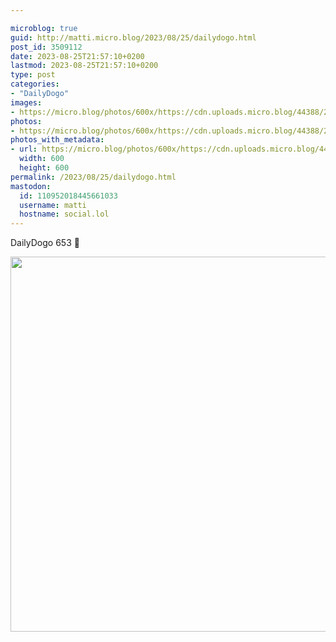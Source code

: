 ```yaml
---

microblog: true
guid: http://matti.micro.blog/2023/08/25/dailydogo.html
post_id: 3509112
date: 2023-08-25T21:57:10+0200
lastmod: 2023-08-25T21:57:10+0200
type: post
categories:
- "DailyDogo"
images:
- https://micro.blog/photos/600x/https://cdn.uploads.micro.blog/44388/2023/d0b15fa782954a2fab47d7fb1eafe04b.jpg
photos:
- https://micro.blog/photos/600x/https://cdn.uploads.micro.blog/44388/2023/d0b15fa782954a2fab47d7fb1eafe04b.jpg
photos_with_metadata:
- url: https://micro.blog/photos/600x/https://cdn.uploads.micro.blog/44388/2023/d0b15fa782954a2fab47d7fb1eafe04b.jpg
  width: 600
  height: 600
permalink: /2023/08/25/dailydogo.html
mastodon:
  id: 110952018445661033
  username: matti
  hostname: social.lol
---
```

DailyDogo 653 🐶

<img src="https://micro.blog/photos/600x/https://blog.martin-haehnel.de/uploads/2023/d0b15fa782954a2fab47d7fb1eafe04b.jpg" width="600" height="600" alt="" />
